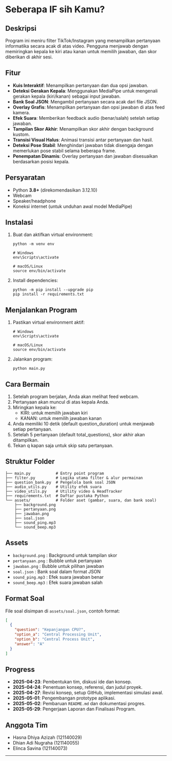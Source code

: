 # Seberapa IF sih Kamu?

## Deskripsi
Program ini meniru filter TikTok/Instagram yang menampilkan pertanyaan informatika secara acak di atas video. Pengguna menjawab dengan memiringkan kepala ke kiri atau kanan untuk memilih jawaban, dan skor diberikan di akhir sesi.

## Fitur
- **Kuis Interaktif**: Menampilkan pertanyaan dan dua opsi jawaban.
- **Deteksi Gerakan Kepala**: Menggunakan MediaPipe untuk mengenali gerakan kepala (kiri/kanan) sebagai input jawaban.
- **Bank Soal JSON**: Mengambil pertanyaan secara acak dari file JSON.
- **Overlay Grafis**: Menampilkan pertanyaan dan opsi jawaban di atas feed kamera.
- **Efek Suara**: Memberikan feedback audio (benar/salah) setelah setiap jawaban.
- **Tampilan Skor Akhir**: Menampilkan skor akhir dengan background kustom.
- **Transisi Visual Halus**: Animasi transisi antar pertanyaan dan hasil.
- **Deteksi Pose Stabil**: Menghindari jawaban tidak disengaja dengan memerlukan pose stabil selama beberapa frame.
- **Penempatan Dinamis**: Overlay pertanyaan dan jawaban disesuaikan berdasarkan posisi kepala.

## Persyaratan
- Python **3.8+** (direkomendasikan 3.12.10)
- Webcam
- Speaker/headphone
- Koneksi internet (untuk unduhan awal model MediaPipe)

## Instalasi
1. Buat dan aktifkan virtual environment:
   ```
   python -m venv env

   # Windows
   env\Scripts\activate

   # macOS/Linux
   source env/bin/activate
   ```

2. Install dependencies:
   ```
   python -m pip install --upgrade pip
   pip install -r requirements.txt
   ```

## Menjalankan Program
1. Pastikan virtual environment aktif:
   ```
   # Windows
   env\Scripts\activate

   # macOS/Linux
   source env/bin/activate
   ```

2. Jalankan program:
   ```
   python main.py
   ```

## Cara Bermain
1. Setelah program berjalan, Anda akan melihat feed webcam.
2. Pertanyaan akan muncul di atas kepala Anda.
3. Miringkan kepala ke:
   - KIRI: untuk memilih jawaban kiri
   - KANAN: untuk memilih jawaban kanan
4. Anda memiliki 10 detik (default question_duration) untuk menjawab setiap pertanyaan.
5. Setelah 5 pertanyaan (default total_questions), skor akhir akan ditampilkan.
6. Tekan q kapan saja untuk skip satu pertanyaan.

## Struktur Folder
```
├── main.py           # Entry point program
├── filter.py         # Logika utama filter & alur permainan
├── question_bank.py  # Pengelola bank soal JSON
├── audio_utils.py    # Utility efek suara
├── video_utils.py    # Utility video & HeadTracker
├── requirements.txt  # Daftar pustaka Python
└── assets/           # Folder aset (gambar, suara, dan bank soal)
    ├── background.png
    ├── pertanyaan.png
    ├── jawaban.png
    ├── soal.json
    ├── sound_ping.mp3
    └── sound_beep.mp3
```

## Assets
- `background.png` : Background untuk tampilan skor
- `pertanyaan.png` : Bubble untuk pertanyaan
- `jawaban.png` : Bubble untuk pilihan jawaban
- `soal.json` : Bank soal dalam format JSON
- `sound_ping.mp3` : Efek suara jawaban benar
- `sound_beep.mp3` : Efek suara jawaban salah

## Format Soal

File soal disimpan di `assets/soal.json`, contoh format:

```json
[
  {
    "question": "Kepanjangan CPU?",
    "option_a": "Central Processing Unit",
    "option_b": "Central Process Unit",
    "answer": "A"
  }
]
```

## Progress

* **2025-04-23**: Pembentukan tim, diskusi ide dan konsep.
* **2025-04-24**: Penentuan konsep, referensi, dan judul proyek.
* **2025-04-27**: Revisi konsep, setup GitHub, implementasi simulasi awal.
* **2025-05-01**: Pengembangan prototype aplikasi.
* **2025-05-02**: Pembaruan `README.md` dan dokumentasi progres.
* **2025-05-29**: Pengerjaan Laporan dan Finalisasi Program.

## Anggota Tim
* Hasna Dhiya Azizah (121140029)
* Dhian Adi Nugraha (121140055)
* Elinca Savina (121140073)
---